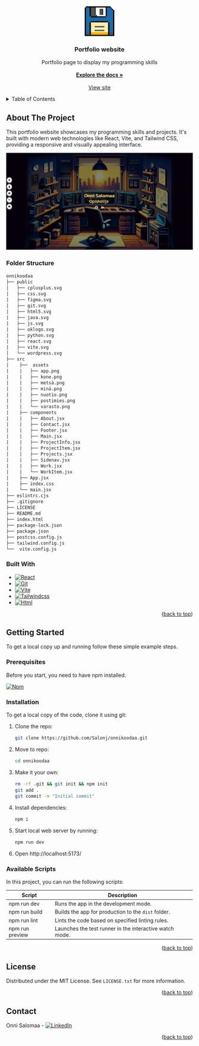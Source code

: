<a name="readme-top"></a>

<!-- PROJECT LOGO -->
<br />
<div align="center">
  <a href="https://github.com/Salonj/onnikoodaa">
    <img src="public/oklogo.svg" alt="Logo" width="80" height="80">
  </a>

  <h3 align="center">Portfolio website</h3>

  <p align="center">
    Portfolio page to display my programming skills
    <br />
    <br />
    <a href="https://github.com/Salonj/onnikoodaa"><strong>Explore the docs »</strong></a>
    <br />
    <br />
    <a href="https://onnikoodaa.fi">View site</a>
  </p>
</div>


<!-- TABLE OF CONTENTS -->
<details>
  <summary>Table of Contents</summary>
  <ol>
    <li>
      <a href="#about-the-project">About The Project</a>
      <ul>
        <li><a href="#folder-structure">Folder Structure</a></li>
        <li><a href="#built-with">Built With</a></li>
      </ul>
    </li>
    <li>
      <a href="#getting-started">Getting Started</a>
      <ul>
        <li><a href="#prerequisites">Prerequisites</a></li>
        <li><a href="#installation">Installation</a></li>
        <li><a href="#available-scripts">Available Scripts</a></li>
      </ul>
    </li>
    <li><a href="#license">License</a></li>
    <li><a href="#contact">Contact</a></li>
  </ol>
</details>


<!-- ABOUT THE PROJECT -->
## About The Project

This portfolio website showcases my programming skills and projects. It's built with modern web technologies like React, Vite, and Tailwind CSS, providing a responsive and visually appealing interface.

[![Product Name Screen Shot][product-screenshot]](https://onnikoodaa.fi)


### Folder Structure

```
onnikoodaa
├── public
│   ├── cplusplus.svg
|   ├── css.svg
|   ├── figma.svg
|   ├── git.svg
|   ├── html5.svg
|   ├── java.svg
|   ├── js.svg
|   ├── oklogo.svg
|   ├── python.svg
|   ├── react.svg
|   ├── vite.svg
│   └── wordpress.svg
├── src
|    ├──  assets
|    |   ├── app.png
|    |   ├── kone.png
|    |   ├── metsä.png
|    |   ├── minä.png
|    |   ├── nuotio.png
|    |   ├── postimies.png
|    |   └── varasto.png
|    ├── components
|    |   ├── About.jsx
|    |   ├── Contact.jsx
|    |   ├── Footer.jsx
|    |   ├── Main.jsx
|    |   ├── ProjectInfo.jsx
|    |   ├── ProjectItem.jsx
|    |   ├── Projects.jsx
|    |   ├── Sidenav.jsx
|    |   ├── Work.jsx
|    |   └── WorkItem.jsx
|    ├── App.jsx
|    ├── index.css
|    └── main.jsx
├── eslintrc.cjs
├── .gitignore
├── LICENSE
├── README.md
├── index.html
├── package-lock.json
├── package.json
├── postcss.config.js
├── tailwind.config.js
└──  vite.config.js
```

### Built With

* [![React][react-logo]][react-link]
* [![Git][git-logo]][git-link]
* [![Vite][vite-logo]][vite-link]
* [![Tailwindcss][tailwindcss-logo]][tailwindcss-link]
* [![Html][html-logo]][html-link]

<p align="right">(<a href="#readme-top">back to top</a>)</p>

<!-- GETTING STARTED -->
## Getting Started

To get a local copy up and running follow these simple example steps.

### Prerequisites

Before you start, you need to have npm installed.

[![Npm][npm-logo]][npm-link]

### Installation

To get a local copy of the code, clone it using git:

1. Clone the repo:
   ```sh
   git clone https://github.com/Salonj/onnikoodaa.git
   ```
2. Move to repo:
   ```sh
   cd onnikoodaa
   ```
3. Make it your own:
   ```sh
   rm -rf .git && git init && npm init
   git add .
   git commit -m "Initial commit"
   ```
4. Install dependencies:
   ```sh
   npm i
   ```
5. Start local web server by running:
   ```sh
   npm run dev
   ```
6. Open http://localhost:5173/

### Available Scripts

In this project, you can run the following scripts:

| Script        | Description                                             |
| ------------- | ------------------------------------------------------- |
| npm run dev   | Runs the app in the development mode.                   |
| npm run build      | Builds the app for production to the `dist` folder. |
| npm run lint | Lints the code based on specified linting rules.     |
| npm run preview | Launches the test runner in the interactive watch mode.     |


<p align="right">(<a href="#readme-top">back to top</a>)</p>


<!-- LICENSE -->
## License

Distributed under the MIT License. See `LICENSE.txt` for more information.

<p align="right">(<a href="#readme-top">back to top</a>)</p>

<!-- CONTACT -->
## Contact

Onni Salomaa - [![LinkedIn][linkedin-shield]][linkedin-url]

<p align="right">(<a href="#readme-top">back to top</a>)</p>



<!-- IMAGES -->
[linkedin-shield]: https://img.shields.io/badge/Linkedin-Linkedin?style=flat-square&logo=Linkedin&logoColor=%23FFFFFF&labelColor=%230A66C2&color=%230A66C2
[linkedin-url]: https://linkedin.com/in/onnisalomaa
[product-screenshot]: src/assets/app.png

<!-- React -->
[react-logo]: https://img.shields.io/badge/React-React?style=flat-square&logo=react&logoColor=%2361DAFB&labelColor=black&color=%2361DAFB
[react-link]: https://react.dev/
<!-- Vite -->
[vite-logo]: https://img.shields.io/badge/Vite-vite?style=flat-square&logo=vite&logoColor=%23646CFF&labelColor=black&color=%23646CFF
[vite-link]: https://vitejs.dev/

<!-- Git -->
[git-logo]: https://img.shields.io/badge/Git-Git?style=flat-square&logo=git&logoColor=%23F05032&labelColor=black&color=%23F05032
[git-link]: https://git-scm.com/

<!-- HTML -->
[html-logo]: https://img.shields.io/badge/Html5-Html5?style=flat-square&logo=Html5&logoColor=%23E34F26&labelColor=black&color=%23E34F26
[html-link]: https://html.com/

<!-- Tailwindcss -->
[tailwindcss-logo]: https://img.shields.io/badge/Tailwindcss-tailwindcss?style=flat-square&logo=tailwind%20css&logoColor=%2306B6D4&labelColor=black&color=%2306B6D4
[tailwindcss-link]: https://tailwindcss.com/

<!-- NPM -->
[npm-logo]: https://img.shields.io/badge/Npm-npm?style=flat-square&logo=npm&logoColor=%23FFFFFF&labelColor=%23CB3837&color=%23CB3837
[npm-link]: https://www.npmjs.com/
